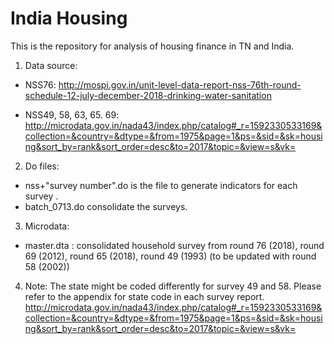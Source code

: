 # India Housing
This is the repository for analysis of housing finance in TN and India.

1. Data source: 

+ NSS76: http://mospi.gov.in/unit-level-data-report-nss-76th-round-schedule-12-july-december-2018-drinking-water-sanitation

+ NSS49, 58, 63, 65. 69: http://microdata.gov.in/nada43/index.php/catalog#_r=1592330533169&collection=&country=&dtype=&from=1975&page=1&ps=&sid=&sk=housing&sort_by=rank&sort_order=desc&to=2017&topic=&view=s&vk=

2. Do files: 
+ nss+"survey number".do is the file to generate indicators for each survey . 
+ batch_0713.do consolidate the surveys. 

3. Microdata:
+ master.dta : consolidated household survey from round 76 (2018), round 69 (2012), round 65 (2018), round 49 (1993) (to be updated with round 58 (2002))

4. Note: 
The state might be coded differently for survey 49 and 58. Please refer to the appendix for state code in each survey report.  
http://microdata.gov.in/nada43/index.php/catalog#_r=1592330533169&collection=&country=&dtype=&from=1975&page=1&ps=&sid=&sk=housing&sort_by=rank&sort_order=desc&to=2017&topic=&view=s&vk=
